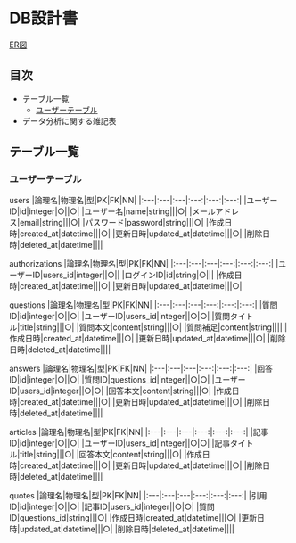 # DB設計書
[ER図](ER図.md)

## 目次
* テーブル一覧
  * [ユーザーテーブル](#ユーザーテーブル)
* データ分析に関する雑記表   

## テーブル一覧

### ユーザーテーブル
users
|論理名|物理名|型|PK|FK|NN|
|:---|:---|:---|:---:|:---:|:---:|
|ユーザーID|id|integer|○||○|
|ユーザー名|name|string|||○|
|メールアドレス|email|string|||○|
|パスワード|password|string|||○|
|作成日時|created_at|datetime|||○|
|更新日時|updated_at|datetime|||○|
|削除日時|deleted_at|datetime||||

authorizations
|論理名|物理名|型|PK|FK|NN|
|:---|:---|:---|:---:|:---:|:---:|
|ユーザーID|users_id|integer||○||
|ログインID|id|string|○|||
|作成日時|created_at|datetime|||○|
|更新日時|updated_at|datetime|||○|

questions
|論理名|物理名|型|PK|FK|NN|
|:---|:---|:---|:---:|:---:|:---:|
|質問ID|id|integer|○||○|
|ユーザーID|users_id|integer||○|○|
|質問タイトル|title|string|||○|
|質問本文|content|string|||○|
|質問補足|content|string||||
|作成日時|created_at|datetime|||○|
|更新日時|updated_at|datetime|||○|
|削除日時|deleted_at|datetime||||

answers
|論理名|物理名|型|PK|FK|NN|
|:---|:---|:---|:---:|:---:|:---:|
|回答ID|id|integer|○||○|
|質問ID|questions_id|integer||○|○|
|ユーザーID|users_id|integer||○|○|
|回答本文|content|string|||○|
|作成日時|created_at|datetime|||○|
|更新日時|updated_at|datetime|||○|
|削除日時|deleted_at|datetime||||


articles
|論理名|物理名|型|PK|FK|NN|
|:---|:---|:---|:---:|:---:|:---:|
|記事ID|id|integer|○||○|
|ユーザーID|users_id|integer||○|○|
|記事タイトル|title|string|||○|
|回答本文|content|string|||○|
|作成日時|created_at|datetime|||○|
|更新日時|updated_at|datetime|||○|
|削除日時|deleted_at|datetime||||

quotes
|論理名|物理名|型|PK|FK|NN|
|:---|:---|:---|:---:|:---:|:---:|
|引用ID|id|integer|○||○|
|記事ID|users_id|integer||○|○|
|質問ID|questions_id|string|||○|
|作成日時|created_at|datetime|||○|
|更新日時|updated_at|datetime|||○|
|削除日時|deleted_at|datetime||||
